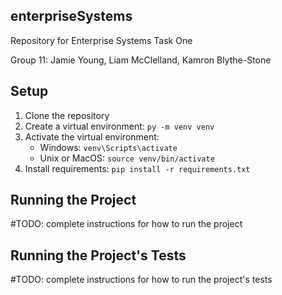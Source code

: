 ## enterpriseSystems
Repository for Enterprise Systems Task One

Group 11: Jamie Young, Liam McClelland, Kamron Blythe-Stone

## Setup
1. Clone the repository
2. Create a virtual environment: `py -m venv venv`
3. Activate the virtual environment:
   - Windows: `venv\Scripts\activate`
   - Unix or MacOS: `source venv/bin/activate`
4. Install requirements: `pip install -r requirements.txt`

## Running the Project
#TODO: complete instructions for how to run the project

## Running the Project's Tests
#TODO: complete instructions for how to run the project's tests